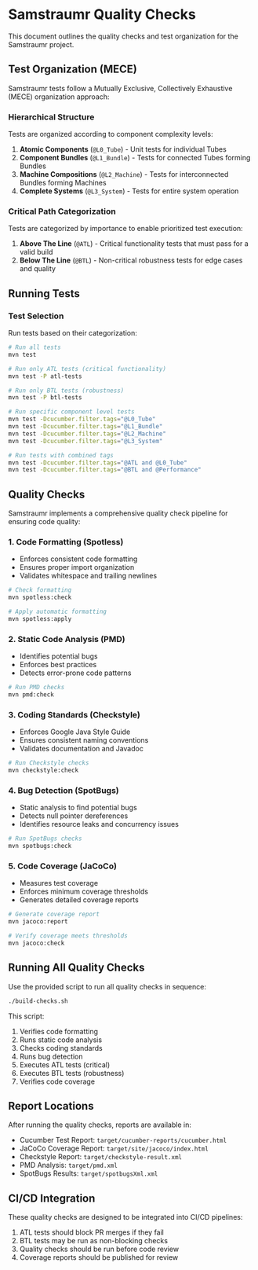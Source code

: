 # Samstraumr Quality Checks

This document outlines the quality checks and test organization for the Samstraumr project.

## Test Organization (MECE)

Samstraumr tests follow a Mutually Exclusive, Collectively Exhaustive (MECE) organization approach:

### Hierarchical Structure
Tests are organized according to component complexity levels:

1. **Atomic Components** (`@L0_Tube`) - Unit tests for individual Tubes
2. **Component Bundles** (`@L1_Bundle`) - Tests for connected Tubes forming Bundles
3. **Machine Compositions** (`@L2_Machine`) - Tests for interconnected Bundles forming Machines
4. **Complete Systems** (`@L3_System`) - Tests for entire system operation

### Critical Path Categorization
Tests are categorized by importance to enable prioritized test execution:

1. **Above The Line** (`@ATL`) - Critical functionality tests that must pass for a valid build
2. **Below The Line** (`@BTL`) - Non-critical robustness tests for edge cases and quality

## Running Tests

### Test Selection
Run tests based on their categorization:

```bash
# Run all tests
mvn test

# Run only ATL tests (critical functionality)
mvn test -P atl-tests

# Run only BTL tests (robustness)
mvn test -P btl-tests

# Run specific component level tests
mvn test -Dcucumber.filter.tags="@L0_Tube"
mvn test -Dcucumber.filter.tags="@L1_Bundle"
mvn test -Dcucumber.filter.tags="@L2_Machine"
mvn test -Dcucumber.filter.tags="@L3_System"

# Run tests with combined tags
mvn test -Dcucumber.filter.tags="@ATL and @L0_Tube"
mvn test -Dcucumber.filter.tags="@BTL and @Performance"
```

## Quality Checks

Samstraumr implements a comprehensive quality check pipeline for ensuring code quality:

### 1. Code Formatting (Spotless)
- Enforces consistent code formatting
- Ensures proper import organization
- Validates whitespace and trailing newlines

```bash
# Check formatting
mvn spotless:check

# Apply automatic formatting
mvn spotless:apply
```

### 2. Static Code Analysis (PMD)
- Identifies potential bugs
- Enforces best practices
- Detects error-prone code patterns

```bash
# Run PMD checks
mvn pmd:check
```

### 3. Coding Standards (Checkstyle)
- Enforces Google Java Style Guide
- Ensures consistent naming conventions
- Validates documentation and Javadoc

```bash
# Run Checkstyle checks
mvn checkstyle:check
```

### 4. Bug Detection (SpotBugs)
- Static analysis to find potential bugs
- Detects null pointer dereferences
- Identifies resource leaks and concurrency issues

```bash
# Run SpotBugs checks
mvn spotbugs:check
```

### 5. Code Coverage (JaCoCo)
- Measures test coverage
- Enforces minimum coverage thresholds
- Generates detailed coverage reports

```bash
# Generate coverage report
mvn jacoco:report

# Verify coverage meets thresholds
mvn jacoco:check
```

## Running All Quality Checks

Use the provided script to run all quality checks in sequence:

```bash
./build-checks.sh
```

This script:
1. Verifies code formatting
2. Runs static code analysis
3. Checks coding standards
4. Runs bug detection
5. Executes ATL tests (critical)
6. Executes BTL tests (robustness)
7. Verifies code coverage

## Report Locations

After running the quality checks, reports are available in:

- Cucumber Test Report: `target/cucumber-reports/cucumber.html`
- JaCoCo Coverage Report: `target/site/jacoco/index.html`
- Checkstyle Report: `target/checkstyle-result.xml`
- PMD Analysis: `target/pmd.xml`
- SpotBugs Results: `target/spotbugsXml.xml`

## CI/CD Integration

These quality checks are designed to be integrated into CI/CD pipelines:

1. ATL tests should block PR merges if they fail
2. BTL tests may be run as non-blocking checks
3. Quality checks should be run before code review
4. Coverage reports should be published for review